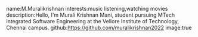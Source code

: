 name:M.Muralikrishnan
interests:music listening,watching movies
description:Hello, I'm Murali Krishnan Mani, student pursuing MTech integrated Software Engineering at the Vellore Institute of Technology, Chennai campus.
github:https://github.com/muralikrishnan2022
image:true
